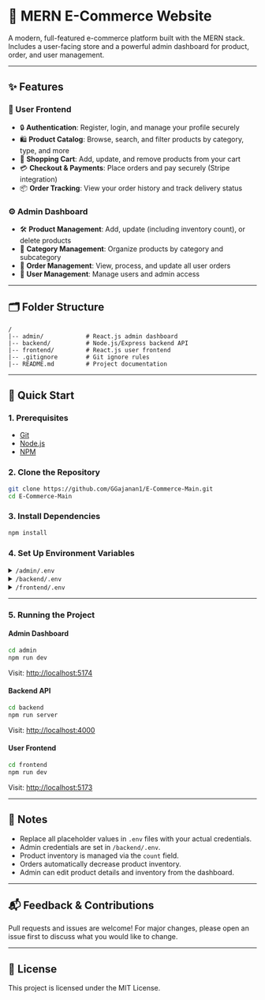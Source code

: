 # 🛒 MERN E-Commerce Website
A modern, full-featured e-commerce platform built with the MERN stack. Includes a user-facing store and a powerful admin dashboard for product, order, and user management.

---

## ✨ Features

### 🌟 User Frontend
- 🔒 **Authentication**: Register, login, and manage your profile securely
- 🛍️ **Product Catalog**: Browse, search, and filter products by category, type, and more
- 🛒 **Shopping Cart**: Add, update, and remove products from your cart
- 💳 **Checkout & Payments**: Place orders and pay securely (Stripe integration)
- 📦 **Order Tracking**: View your order history and track delivery status

### ⚙️ Admin Dashboard
- 🛠️ **Product Management**: Add, update (including inventory count), or delete products
- 📂 **Category Management**: Organize products by category and subcategory
- 📑 **Order Management**: View, process, and update all user orders
- 👥 **User Management**: Manage users and admin access

---

## 🗂️ Folder Structure

```plaintext
/
|-- admin/            # React.js admin dashboard
|-- backend/          # Node.js/Express backend API
|-- frontend/         # React.js user frontend
|-- .gitignore        # Git ignore rules
|-- README.md         # Project documentation
```

---

## 🚀 Quick Start

### 1. Prerequisites
- [Git](https://git-scm.com/)
- [Node.js](https://nodejs.org/en)
- [NPM](https://www.npmjs.com/)

### 2. Clone the Repository
```bash
git clone https://github.com/GGajanan1/E-Commerce-Main.git
cd E-Commerce-Main
```

### 3. Install Dependencies
```bash
npm install
```

### 4. Set Up Environment Variables

<details>
<summary><code>/admin/.env</code></summary>

```env
VITE_BACKEND_URL = "http://localhost:4000"
```
</details>

<details>
<summary><code>/backend/.env</code></summary>

```env
MONGODB_URI = <your_mongodb_uri>
CLOUDINARY_API_KEY = <your_cloudinary_key>
CLOUDINARY_SECRET_KEY = <your_cloudinary_secret>
CLOUDINARY_CLOUD_NAME = <your_cloudinary_cloud>
JWT_SECRET = <your_jwt_secret>
ADMIN_EMAIL = "admin@clicknshop.com" # For testing only
ADMIN_PASSWORD = "admin@123" # For testing only
```
</details>

<details>
<summary><code>/frontend/.env</code></summary>

```env
VITE_BACKEND_URL = "http://localhost:4000"
```
</details>

---

### 5. Running the Project

#### Admin Dashboard
```bash
cd admin
npm run dev
```
Visit: [http://localhost:5174](http://localhost:5174)

#### Backend API
```bash
cd backend
npm run server
```
Visit: [http://localhost:4000](http://localhost:4000)

#### User Frontend
```bash
cd frontend
npm run dev
```
Visit: [http://localhost:5173](http://localhost:5173)

---

## 📝 Notes
- Replace all placeholder values in `.env` files with your actual credentials.
- Admin credentials are set in `/backend/.env`.
- Product inventory is managed via the `count` field.
- Orders automatically decrease product inventory.
- Admin can edit product details and inventory from the dashboard.

---

## 📬 Feedback & Contributions
Pull requests and issues are welcome! For major changes, please open an issue first to discuss what you would like to change.

---

## 📄 License
This project is licensed under the MIT License.
